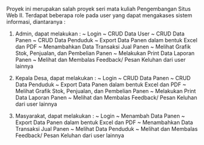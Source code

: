 Proyek ini merupakan salah proyek seri mata kuliah Pengembangan Situs Web II. Terdapat beberapa role pada user yang dapat mengakases sistem informasi, diantaranya :
1. Admin, dapat melakukan : 
  ~ Login ~ CRUD Data User 
  ~ CRUD Data Panen 
  ~ CRUD Data Penduduk 
  ~ Export Data Panen dalam bentuk Excel dan PDF 
  ~ Menambahkan Data Transaksi Jual Panen 
  ~ Melihat Grafik Stok, Penjualan, dan Pembelian Panen 
  ~ Melakukan Print Data Laporan Panen 
  ~ Melihat dan Membalas Feedback/ Pesan Keluhan dari user lainnya

2. Kepala Desa, dapat melakukan : 
  ~ Login ~ CRUD Data Panen 
  ~ CRUD Data Penduduk 
  ~ Export Data Panen dalam bentuk Excel dan PDF 
  ~ Melihat Grafik Stok, Penjualan, dan Pembelian Panen 
  ~ Melakukan Print Data Laporan Panen 
  ~ Melihat dan Membalas Feedback/ Pesan Keluhan dari user lainnya

3. Masyarakat, dapat melakukan : 
  ~ Login ~ Menambah Data Panen 
  ~ Export Data Panen dalam bentuk Excel dan PDF 
  ~ Menambahkan Data Transaksi Jual Panen 
  ~ Melihat Data Penduduk 
  ~ Melihat dan Membalas Feedback/ Pesan Keluhan dari user lainnya
